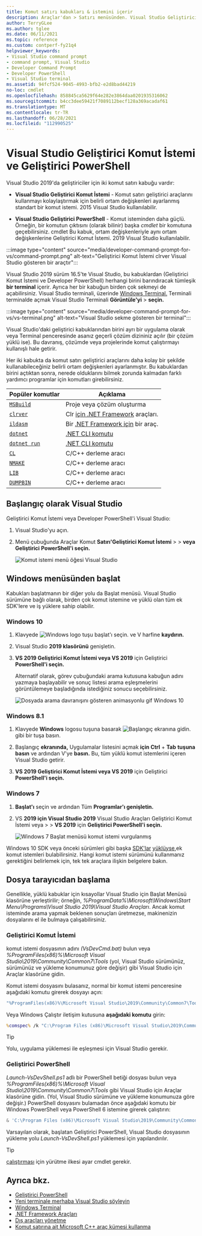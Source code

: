 ```yaml
---
title: Komut satırı kabukları & istemini içerir
description: Araçlar'dan > Satırı menüsünden. Visual Studio Geliştirici Komut İstemi, Geliştirici PowerShell ve terminal sayesinde .NET ve C++ araçlarını daha kolay kullanabilirsiniz.
author: TerryGLee
ms.author: tglee
ms.date: 06/11/2021
ms.topic: reference
ms.custom: contperf-fy21q4
helpviewer_keywords:
- Visual Studio command prompt
- command prompt, Visual Studio
- Developer Command Prompt
- Developer PowerShell
- Visual Studio terminal
ms.assetid: 94fcf524-9045-4993-bfb2-e2d8bad44219
no-loc: cmdlet
ms.openlocfilehash: 858845ca5629f64e282e3864daa0201935316062
ms.sourcegitcommit: b4cc3dee59421f7089112becf128a369acadaf61
ms.translationtype: MT
ms.contentlocale: tr-TR
ms.lasthandoff: 06/28/2021
ms.locfileid: "112990525"
---
```

# <a name="visual-studio-developer-command-prompt-and-developer-powershell"></a>Visual Studio Geliştirici Komut İstemi ve Geliştirici PowerShell

Visual Studio 2019'da geliştiriciler için iki komut satırı kabuğu vardır:

- **Visual Studio Geliştirici Komut İstemi** - Komut satırı geliştirici araçlarını kullanmayı kolaylaştırmak için belirli ortam değişkenleri ayarlanmış standart bir komut istemi. 2015 Visual Studio kullanılabilir.

- **Visual Studio Geliştirici PowerShell** - Komut isteminden daha güçlü. Örneğin, bir komutun çıktısını (olarak bilinir) başka *cmdlet* bir komutuna geçebilirsiniz. cmdlet Bu kabuk, ortam değişkenleriyle aynı ortam değişkenlerine Geliştirici Komut İstemi. 2019 Visual Studio kullanılabilir.


:::image type="content" source="media/developer-command-prompt-for-vs/command-prompt.png" alt-text="Geliştirici Komut İstemi clrver Visual Studio gösteren bir araçtır":::

Visual Studio 2019 sürüm 16.5'te Visual Studio, bu kabuklardan (Geliştirici Komut İstemi ve Developer PowerShell) herhangi birini barındıracak tümleşik **bir terminal** içerir. Ayrıca her bir kabuğun birden çok sekmeyi de açabilirsiniz. Visual Studio terminali, üzerinde [Windows Terminal.](/windows/terminal/) Terminali terminalde açmak Visual Studio Terminali **Görüntüle'yi**  >  **seçin.**

:::image type="content" source="media/developer-command-prompt-for-vs/vs-terminal.png" alt-text="Visual Studio sekme gösteren bir terminal":::

Visual Studio'daki geliştirici kabuklarından birini ayrı bir uygulama olarak veya Terminal penceresinde asanız geçerli çözüm dizininiz açılır (bir çözüm yüklü ise). Bu davranış, çözümde veya projelerinde komut çalıştırmayı kullanışlı hale getirir.

Her iki kabukta da komut satırı geliştirici araçlarını daha kolay bir şekilde kullanabileceğiniz belirli ortam değişkenleri ayarlanmıştır. Bu kabuklardan birini açtıktan sonra, nerede olduklarını bilmek zorunda kalmadan farklı yardımcı programlar için komutları girebilirsiniz. 

|Popüler komutlar|Açıklama|
|--|--|
|[`MSBuild`](../../msbuild/msbuild-command-line-reference.md)|Proje veya çözüm oluşturma|
|[`clrver`](/dotnet/framework/tools/clrver-exe-clr-version-tool)| Clr [için .NET Framework](/dotnet/framework/tools/index) araçları.|
|[`ildasm`](/dotnet/framework/tools/ildasm-exe-il-disassembler)|Bir [.NET Framework için](/dotnet/framework/tools/index) bir araç.|
|[`dotnet`](/dotnet/core/tools/dotnet)|[.NET CLI komutu](/dotnet/core/tools/index)|
|[`dotnet run`](/dotnet/core/tools/dotnet-run)|[.NET CLI komutu](/dotnet/core/tools/index)|
|[`CL`](/cpp/build/reference/compiler-command-line-syntax)|C/C++ derleme aracı|
|[`NMAKE`](/cpp/build/reference/running-nmake)|C/C++ derleme aracı|
|[`LIB`](/cpp/build/reference/lib-reference)| C/C++ derleme aracı|
|[`DUMPBIN`](/cpp/build/reference/dumpbin-reference)| C/C++ derleme aracı|


## <a name="start-in-visual-studio"></a>Başlangıç olarak Visual Studio

Geliştirici Komut İstemi veya Developer PowerShell'i Visual Studio:

1. Visual Studio'yu açın.

1. Menü çubuğunda Araçlar Komut **Satırı'Geliştirici Komut İstemi**  >    >  **veya Geliştirici** **PowerShell'i seçin.**

   ![Komut istemi menü öğesi Visual Studio](./media/developer-command-prompt-for-vs/vs-menu.png)

## <a name="start-from-windows-menu"></a>Windows menüsünden başlat

Kabukları başlatmanın bir diğer yolu da Başlat menüsü. Visual Studio sürümüne bağlı olarak, birden çok komut istemine ve yüklü olan tüm ek SDK'lere ve iş yüklere sahip olabilir. 

### <a name="windows-10"></a>Windows 10

1. Klavyede  ![ Windows logo tuşu başlat'ı seçin.](./media/developer-command-prompt-for-vs/windows-logo-key-graphic.png) ve V harfine **kaydırın.**

1. Visual Studio **2019 klasörünü** genişletin.

1. **VS 2019 Geliştirici Komut İstemi veya VS 2019** için Geliştirici **PowerShell'i seçin.**

   Alternatif olarak, görev çubuğundaki arama kutusuna kabuğun adını yazmaya başlayabilir ve sonuç listesi arama eşleşmelerini görüntülemeye başladığında istediğiniz sonucu seçebilirsiniz.

   ![Dosyada arama davranışını gösteren animasyonlu gif Windows 10](./media/developer-command-prompt-for-vs/windows-10-search.gif)

### <a name="windows-81"></a>Windows 8.1

1. Klavyede **Windows** logosu tuşuna basarak ![ Başlangıç ekranına gidin.](./media/developer-command-prompt-for-vs/windows-logo-key-graphic.png) gibi bir tuşa basın.

1. Başlangıç **ekranında,** Uygulamalar listesini açmak **için Ctrl** + **Tab** **tuşuna basın** ve ardından V'ye **basın.** Bu, tüm yüklü komut istemlerini içeren Visual Studio getirir.

1. **VS 2019 Geliştirici Komut İstemi veya VS 2019** için Geliştirici **PowerShell'i seçin.**

### <a name="windows-7"></a>Windows 7

1. **Başlat'ı** seçin ve ardından Tüm **Programlar'ı genişletin.**

1. VS **2019 için Visual Studio 2019** Visual Studio Araçları Geliştirici Komut İstemi veya  >    >  **VS 2019** için **Geliştirici PowerShell'i seçin.**

   ![Windows 7 Başlat menüsü komut istemi vurgulanmış](./media/developer-command-prompt-for-vs/windows-7-menu.png)

Windows 10 SDK veya önceki sürümleri gibi başka [SDK'lar](https://developer.microsoft.com/windows/downloads/windows-10-sdk) [yüklüyse,](https://developer.microsoft.com/windows/downloads/sdk-archive)ek komut istemleri bulabilirsiniz. Hangi komut istemi sürümünü kullanmanız gerektiğini belirlemek için, tek tek araçlara ilişkin belgelere bakın.

## <a name="start-from-file-browser"></a>Dosya tarayıcıdan başlama 

Genellikle, yüklü kabuklar için kısayollar Visual Studio için  Başlat Menüsü klasörüne yerleştirilir; örneğin, *%ProgramData%\Microsoft\Windows\Start Menu\Programs\Visual Studio 2019\Visual Studio Araçları*. Ancak komut isteminde arama yapmak beklenen sonuçları üretmezse, makinenizin dosyalarını el ile bulmaya çalışabilirsiniz.

### <a name="developer-command-prompt"></a>Geliştirici Komut İstemi

komut istemi dosyasının adını *(VsDevCmd.bat)* bulun veya *%ProgramFiles(x86)%\Microsoft Visual Studio\2019\Community\Common7\Tools* (yol, Visual Studio sürümünüz, sürümünüz ve yükleme konumunuz göre değişir) gibi Visual Studio için Araçlar klasörüne gidin.

Komut istemi dosyasını bulasanız, normal bir komut istemi penceresine aşağıdaki komutu girerek dosyayı açın:

```cmd
"%ProgramFiles(x86)%\Microsoft Visual Studio\2019\Community\Common7\Tools\VsDevCmd.bat"
```

Veya Windows Çalıştır iletişim kutusuna **aşağıdaki komutu** girin:

```cmd
%comspec% /k "C:\Program Files (x86)\Microsoft Visual Studio\2019\Community\Common7\Tools\VsDevCmd.bat"
```

> [!TIP]
> Yolu, uygulama yüklemesi ile eşleşmesi için Visual Studio gerekir.

### <a name="developer-powershell"></a>Geliştirici PowerShell

*Launch-VsDevShell.ps1* adlı bir PowerShell betiği dosyası bulun veya *%ProgramFiles(x86)%\Microsoft Visual Studio\2019\Community\Common7\Tools* gibi Visual Studio için Araçlar klasörüne gidin. (Yol, Visual Studio sürümüne ve yükleme konumunuza göre değişir.) PowerShell dosyasını bulamadan önce aşağıdaki komutu bir Windows PowerShell veya PowerShell 6 istemine girerek çalıştırın:

```powershell
& 'C:\Program Files (x86)\Microsoft Visual Studio\2019\Community\Common7\Tools\Launch-VsDevShell.ps1'
```

Varsayılan olarak, başlatan Geliştirici PowerShell, Visual Studio dosyasının yükleme yolu *Launch-VsDevShell.ps1* yüklemesi için yapılandırılır.

> [!TIP]
> [çalıştırması](/powershell/module/microsoft.powershell.core/about/about_execution_policies) için yürütme ilkesi ayar cmdlet gerekir.

## <a name="see-also"></a>Ayrıca bkz.

- [Geliştirici PowerShell](https://devblogs.microsoft.com/visualstudio/the-powershell-you-know-and-love-now-with-a-side-of-visual-studio/)
- [Yeni terminale merhaba Visual Studio söyleyin](https://devblogs.microsoft.com/visualstudio/say-hello-to-the-new-visual-studio-terminal/)
- [Windows Terminal](/windows/terminal/)
- [.NET Framework Araçları](/dotnet/framework/tools/index)
- [Dış araçları yönetme](../managing-external-tools.md)
- [Komut satırına ait Microsoft C++ araç kümesi kullanma](/cpp/build/building-on-the-command-line)
